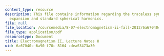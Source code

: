 ```yaml
---
content_type: resource
description: This file contains information regarding the traceless symmetric tensor
  expansion and standard spherical harmonics.
file: null
file_location: /coursemedia/8-07-electromagnetism-ii-fall-2012/6a67040c6a90f70c8164cdea63473a30_MIT8_07F12_ln8.pdf
file_type: application/pdf
resourcetype: Document
title: Electromagnetism II, Lecture Notes 8
uid: 6a67040c-6a90-f70c-8164-cdea63473a30
---
```

